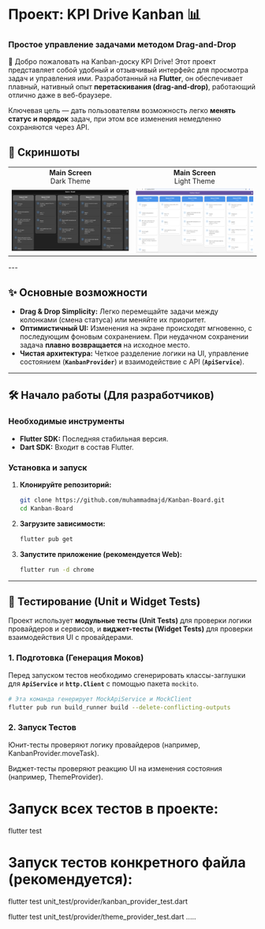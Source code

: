 # Проект: KPI Drive Kanban 📊

### Простое управление задачами методом Drag-and-Drop

👋 Добро пожаловать на Kanban-доску KPI Drive! Этот проект представляет собой удобный и отзывчивый интерфейс для просмотра задач и управления ими. Разработанный на **Flutter**, он обеспечивает плавный, нативный опыт **перетаскивания (drag-and-drop)**, работающий отлично даже в веб-браузере.

Ключевая цель — дать пользователям возможность легко **менять статус и порядок** задач, при этом все изменения немедленно сохраняются через API.

## 📸 Скриншоты


<div align="center">

|                                                | |
|:----------------------------------------------:|:-------------------------:|
|        **Main Screen** <br> Dark Theme        | **Main Screen** <br> Light Theme |
| <img src="assets/screen/dark.png" width="250"> | <img src="assets/light.png" width="250"> |

 

</div>
---

## ✨ Основные возможности

* **Drag & Drop Simplicity:** Легко перемещайте задачи между колонками (смена статуса) или меняйте их приоритет.
* **Оптимистичный UI:** Изменения на экране происходят мгновенно, с последующим фоновым сохранением. При неудачном сохранении задача **плавно возвращается** на исходное место.
* **Чистая архитектура:** Четкое разделение логики на UI, управление состоянием (**`KanbanProvider`**) и взаимодействие с API (**`ApiService`**).

---

## 🛠️ Начало работы (Для разработчиков)

### Необходимые инструменты

* **Flutter SDK:** Последняя стабильная версия.
* **Dart SDK:** Входит в состав Flutter.

### Установка и запуск

1.  **Клонируйте репозиторий:**
    ```bash
    git clone https://github.com/muhammadmajd/Kanban-Board.git
    cd Kanban-Board
    ```

2.  **Загрузите зависимости:**
    ```bash
    flutter pub get
    ```

3.  **Запустите приложение (рекомендуется Web):**
    ```bash
    flutter run -d chrome
    ```

---

## 🧪 Тестирование (Unit и Widget Tests)

Проект использует **модульные тесты (Unit Tests)** для проверки логики провайдеров и сервисов, и **виджет-тесты (Widget Tests)** для проверки взаимодействия UI с провайдерами.

### 1. Подготовка (Генерация Моков)

Перед запуском тестов необходимо сгенерировать классы-заглушки для **`ApiService`** и **`http.Client`** с помощью пакета `mockito`.

```bash
# Эта команда генерирует MockApiService и MockClient
flutter pub run build_runner build --delete-conflicting-outputs
```
### 2. Запуск Тестов
Юнит-тесты проверяют логику провайдеров (например, KanbanProvider.moveTask).

Виджет-тесты проверяют реакцию UI на изменения состояния (например, ThemeProvider).


# Запуск всех тестов в проекте:
flutter test 

# Запуск тестов конкретного файла (рекомендуется):
flutter test unit_test/provider/kanban_provider_test.dart

flutter test unit_test/provider/theme_provider_test.dart
.....